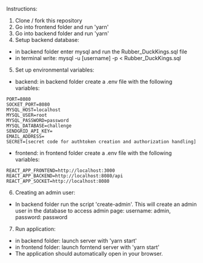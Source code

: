 Instructions:
1. Clone  / fork this repository
2. Go into frontend folder and run 'yarn'
3. Go into backend folder and run 'yarn'
4. Setup backend database:
 - in backend folder enter mysql and run the Rubber_DuckKings.sql file
 - in terminal write: mysql -u [username] -p < Rubber_DuckKings.sql
5. Set up environmental variables:
 - backend: in backend folder create a .env file with the following variables:
```
PORT=8080
SOCKET_PORT=8080
MYSQL_HOST=localhost
MYSQL_USER=root
MYSQL_PASSWORD=password
MYSQL_DATABASE=challenge
SENDGRID_API_KEY=
EMAIL_ADDRESS=
SECRET=[secret code for authtoken creation and authorization handling]
```
 - frontend: in frontend folder create a .env file with the following variables:
```
REACT_APP_FRONTEND=http://localhost:3000
REACT_APP_BACKEND=http://localhost:8080/api
REACT_APP_SOCKET=http://localhost:8080
```

6. Creating an admin user: 
 - In backend folder run the script 'create-admin'. This will create an admin user in the database to access admin page: username: admin, password: password
7. Run application:
 - in backend folder: launch server with 'yarn start'
 - in frontend folder: launch forntend server with 'yarn start'
 - The application should automatically open in your browser.

